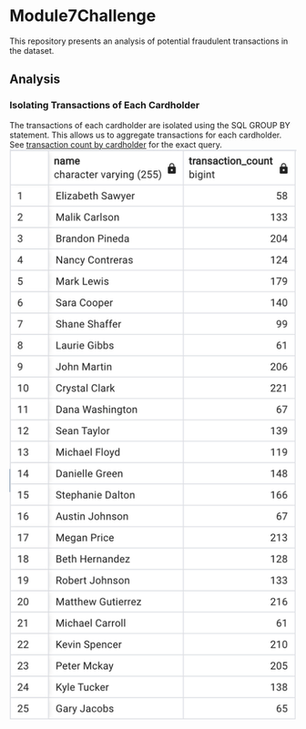 # Module7Challenge

This repository presents an analysis of potential fraudulent transactions in the dataset.

## Analysis

### Isolating Transactions of Each Cardholder

The transactions of each cardholder are isolated using the SQL GROUP BY statement. This allows us to aggregate transactions for each cardholder. See [transaction count by cardholder](./SQL-Solved//trans_count.sql) for the exact query.
![Query Result](./SQL-Solved/output-file/trans_count.png)